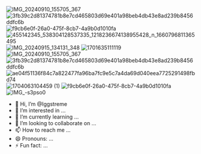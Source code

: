 ![IMG_20240910_155705_367](https://github.com/user-attachments/assets/fa0eb77a-172e-43bc-9716-321dd6842cd0)
![3fb39c2d81374781b8e7cd465803d69e401a98beb4db43e8ad239b8456ddfc6b](https://github.com/user-attachments/assets/2a61943a-2075-4ff1-9803-e9b946bc9ca8)
![f9cb6e0f-26a0-475f-8cb7-4a9b0d1010fa](https://github.com/user-attachments/assets/3cd0d1d4-1bed-4b48-9956-7b0233d3c1c3)
![455142345_538304128537335_1218236674138955428_n_1660796811365495](https://github.com/user-attachments/assets/44213809-8011-4933-80ed-1e4c54c1583d)
![IMG_20240915_134131_348](https://github.com/user-attachments/assets/7b08d6ab-3496-4f1b-abcb-dab8422892df)
![1701635111119](https://github.com/user-attachments/assets/bb12aca3-57c7-45af-9d73-675823dfbd76)
![IMG_20240910_155705_367](https://github.com/user-attachments/assets/2679860e-ae77-4b40-92a3-eec95612bb7e)
![3fb39c2d81374781b8e7cd465803d69e401a98beb4db43e8ad239b8456ddfc6b](https://github.com/user-attachments/assets/6f776d0f-13ec-4ae9-818c-1611b650c4e8)
![ae04f51136f84c7a822477fa96ba7fc9e5c7a4da69d040eea7725291498fbd74](https://github.com/user-attachments/assets/b5404bf4-9aba-49b8-85b8-4b5a26573029)
![1704063104459 (1)](https://github.com/user-attachments/assets/562f0aed-9545-4e67-9fca-2a1897c7c661)
![f9cb6e0f-26a0-475f-8cb7-4a9b0d1010fa](https://github.com/user-attachments/assets/a6860dbd-8022-4d73-87c6-5f733dc751ed)
![IMG_-s3pso0](https://github.com/user-attachments/assets/a39cc949-d1b3-4be8-be2f-65bee7f79dfd)
- 👋 Hi, I’m @Iggstreme
- 👀 I’m interested in ...
- 🌱 I’m currently learning ...
- 💞️ I’m looking to collaborate on ...
- 📫 How to reach me ...
- 😄 Pronouns: ...
- ⚡ Fun fact: ...

<!---
Iggstreme/Iggstreme is a ✨ special ✨ repository because its `README.md` (this file) appears on your GitHub profile.
You can click the Preview link to take a look at your changes.
--->
